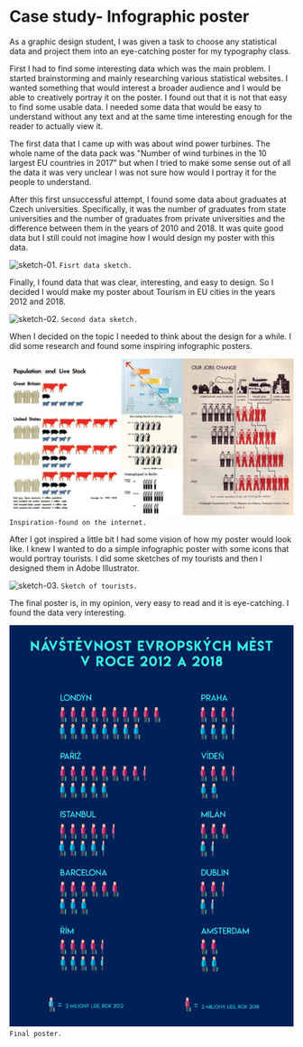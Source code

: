 # Case study- Infographic poster

As a graphic design student, I was given a task to choose any statistical data and project them into an eye-catching poster for my typography class. 

First I had to find some interesting data which was the main problem. I started brainstorming and mainly researching various statistical websites. I wanted something that would interest a broader audience and I would be able to creatively portray it on the poster. I found out that it is not that easy to find some usable data. I needed some data that would be easy to understand without any text and at the same time interesting enough for the reader to actually view it. 

The first data that I came up with was about wind power turbines. The whole name of the data pack was "Number of wind turbines in the 10 largest EU countries in 2017" but when I tried to make some sense out of all the data it was very unclear I was not sure how would I portray it for the people to understand. 

After this first unsuccessful attempt, I found some data about graduates at Czech universities. Specifically, it was the number of graduates from state universities and the number of graduates from private universities and the difference between them in the years of 2010 and 2018. It was quite good data but I still could not imagine how I would design my poster with this data.

![sketch-01.](sketch-01.png)
`Fisrt data sketch.`

Finally, I found data that was clear, interesting, and easy to design. So I decided I would make my poster about Tourism in EU cities in the years 2012 and 2018.

![sketch-02.](sketch-02.png)
`Second data sketch.`

When I decided on the topic I needed to think about the design for a while. I did some research and found some inspiring infographic posters. 

![inspiration-01.](inspiration-01.png)
`Inspiration-found on the internet.`

After I got inspired a little bit I had some vision of how my poster would look like. I knew I wanted to do a simple infographic poster with some icons that would portray tourists. I did some sketches of my tourists and then I designed them in Adobe Illustrator. 

![sketch-03.](sketch-03.png)
`Sketch of tourists.`

The final poster is, in my opinion, very easy to read and it is eye-catching. I found the data very interesting.

![Final-poster.](Final-poster.png)
`Final poster.`
